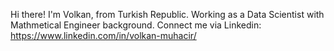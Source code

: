 Hi there!
I'm Volkan, from Turkish Republic. Working as a Data Scientist with Mathmetical Engineer background.
Connect me via Linkedin: https://www.linkedin.com/in/volkan-muhacir/
